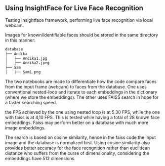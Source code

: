 ## Using InsightFace for Live Face Recognition


Testing Insightface framework, performing live face recognition via local webcam.


Images for known/identifiable faces should be stored in the same directory in this manner:

```bash
database
├── Andika
│   ├── Andika1.jpg
│   ├── Andika2.jpeg
├── Sam
│   ├── Sam1.png
```

The two notebooks are made to differentiate how the code compare faces from the input frame (webcam) to faces from the database. One uses conventional nested-loop and iterate to each embeddings in the dictionary (where we store the embeddings). The other uses FAISS search in hope for a faster searching speed.


the FPS achieved by the one using nested loop is at 5.30 FPS, while the one with faiss is at 4,10 FPS. This is tested while having a total of 28 known face embeddings. Faiss may perform better on a database with much more image embeddings.


The search is based on cosine similarity, hence in the faiss code the input image and the database is normalized first. Using cosine similarity also provides better accuracy for the face recognition rather than euclidean distance who suffers from the curse of dimensionality, considering the embeddings have 512 dimensions.